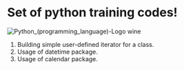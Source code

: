 # Set of python training codes!
![Python_(programming_language)-Logo wine](https://user-images.githubusercontent.com/71928772/197057148-fbd79a56-0b30-440b-b02a-a4965b5bcebb.svg)

1. Building simple user-defined iterator for a class.
2. Usage of datetime package.
3. Usage of calendar package.
